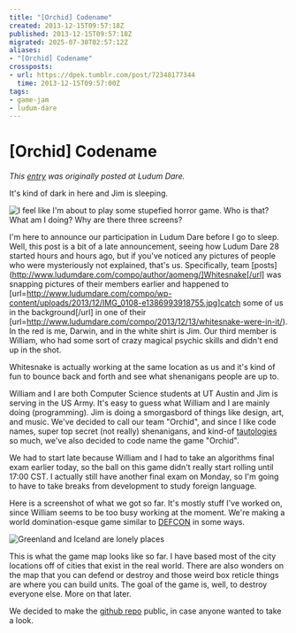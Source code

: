 ```yaml
---
title: "[Orchid] Codename"
created: 2013-12-15T09:57:18Z
published: 2013-12-15T09:57:18Z
migrated: 2025-07-30T02:57:12Z
aliases:
- "[Orchid] Codename"
crossposts:
- url: https://dpek.tumblr.com/post/72348177344
  time: 2013-12-15T09:57:00Z
tags:
- game-jam
- ludum-dare
---
```


# [Orchid] Codename

*This [entry](http://www.ludumdare.com/compo/2013/12/15/orchid-codename/) was originally posted at Ludum Dare.*

It's kind of dark in here and Jim is sleeping.

![I feel like I'm about to play some stupefied horror game. Who is that? What am I doing? Why are there three screens?](20131215095718-ld28_1.png)

I'm here to announce our participation in Ludum Dare before I go to sleep. Well, this post is a bit of a late announcement, seeing how Ludum Dare 28 started hours and hours ago, but if you've noticed any pictures of people who were mysteriously not explained, that's us. Specifically, team [posts](http://www.ludumdare.com/compo/author/aomeng/]Whitesnake[/url] was snapping pictures of their members earlier and happened to [url=http://www.ludumdare.com/compo/wp-content/uploads/2013/12/IMG_0108-e1386993918755.jpg]catch some of us in the background[/url] in one of their [url=http://www.ludumdare.com/compo/2013/12/13/whitesnake-were-in-it/). In the red is me, Darwin, and in the white shirt is Jim. Our third member is William, who had some sort of crazy magical psychic skills and didn't end up in the shot.

Whitesnake is actually working at the same location as us and it's kind of fun to bounce back and forth and see what shenanigans people are up to.

William and I are both Computer Science students at UT Austin and Jim is serving in the US Army. It's easy to guess what William and I are mainly doing (programming). Jim is doing a smorgasbord of things like design, art, and music. We've decided to call our team "Orchid", and since I like code names, super top secret (not really) shenanigans, and kind-of [tautologies](http://xkcd.com/703/) so much, we've also decided to code name the game "Orchid".

We had to start late because William and I had to take an algorithms final exam earlier today, so the ball on this game didn't really start rolling until 17:00  CST. I actually still have another final exam on Monday, so I'm going to have to take breaks from development to study foreign language.

Here is a screenshot of what we got so far. It's mostly stuff I've worked on, since William seems to be too busy working at the moment. We're making a world domination-esque game similar to [DEFCON](http://www.introversion.co.uk/defcon/) in some ways.

![Greenland and Iceland are lonely places](20131215095718-ld28_2.png)

This is what the game map looks like so far. I have based most of the city locations off of cities that exist in the real world. There are also wonders on the map that you can defend or destroy and those weird box reticle things are where you can build units. The goal of the game is, well, to destroy everyone else. More on that later.

We decided to make the [github repo](https://github.com/dpek/orchid) public, in case anyone wanted to take a look.
